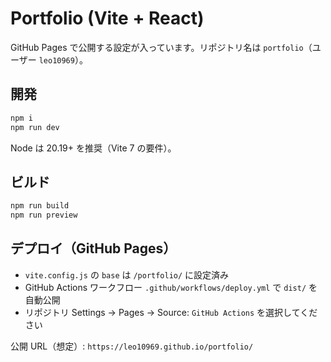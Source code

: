 # Portfolio (Vite + React)

GitHub Pages で公開する設定が入っています。リポジトリ名は `portfolio`（ユーザー `leo10969`）。

## 開発

```bash
npm i
npm run dev
```

Node は 20.19+ を推奨（Vite 7 の要件）。

## ビルド

```bash
npm run build
npm run preview
```

## デプロイ（GitHub Pages）

- `vite.config.js` の `base` は `/portfolio/` に設定済み
- GitHub Actions ワークフロー `.github/workflows/deploy.yml` で `dist/` を自動公開
- リポジトリ Settings → Pages → Source: `GitHub Actions` を選択してください

公開 URL（想定）: `https://leo10969.github.io/portfolio/`
